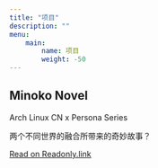 ```yaml
---
title: "项目"
description: ""
menu:
    main:
        name: 项目
        weight: -50
---
```


## Minoko Novel

Arch Linux CN x Persona Series

两个不同世界的融合所带来的奇妙故事？

[Read on Readonly.link](https://readonly.link/books/github.com/ShadowRZ/minoko-novel)
